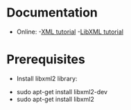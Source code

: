 Documentation
=============

- Online:
  -[XML tutorial](http://www.w3schools.com/xml/)
  -[LibXML tutorial](https://github.com/GNOME/libxml2/blob/master/doc/tutorial/xmltutorial.pdf)
  
Prerequisites
=============

- Install libxml2 library:
 * sudo apt-get install libxml2-dev
 * sudo apt-get install libxml2
  
